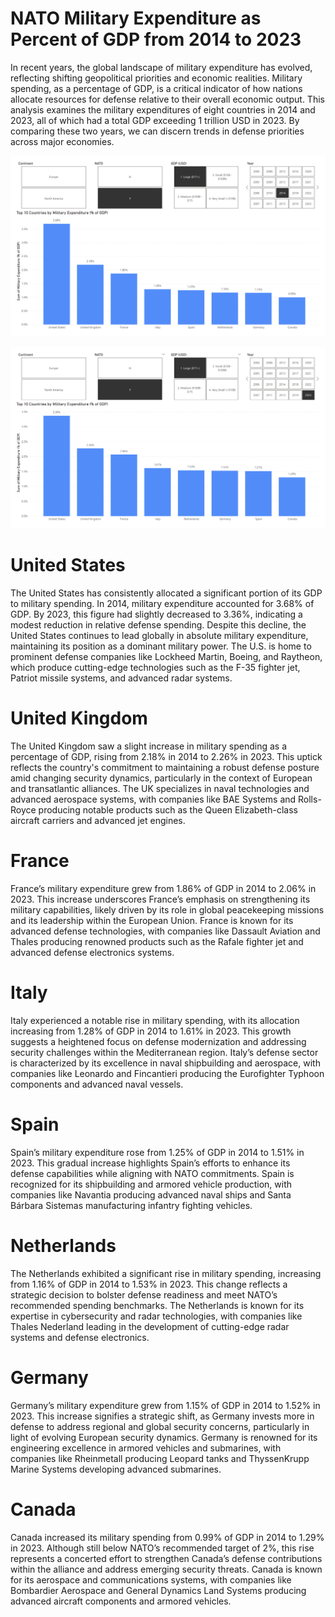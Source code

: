 # NATO Military Expenditure as Percent of GDP from 2014 to 2023

In recent years, the global landscape of military expenditure has evolved, reflecting shifting geopolitical priorities and economic realities. Military spending, as a percentage of GDP, is a critical indicator of how nations allocate resources for defense relative to their overall economic output. This analysis examines the military expenditures of eight countries in 2014 and 2023, all of which had a total GDP exceeding 1 trillion USD in 2023. By comparing these two years, we can discern trends in defense priorities across major economies.

![Dashboard_upload](https://github.com/brianoliver20/World-Bank-API/blob/da6a942c782ee54da73e99f57deec7e684d8c140/NATO%20Military%20Expenditure%20as%20Percent%20of%20GDP%20in%202014.png)

![Dashboard_upload](https://github.com/brianoliver20/World-Bank-API/blob/da6a942c782ee54da73e99f57deec7e684d8c140/NATO%20Military%20Expenditure%20as%20Percent%20of%20GDP%20in%202023.png)

# United States
The United States has consistently allocated a significant portion of its GDP to military spending. In 2014, military expenditure accounted for 3.68% of GDP. By 2023, this figure had slightly decreased to 3.36%, indicating a modest reduction in relative defense spending. Despite this decline, the United States continues to lead globally in absolute military expenditure, maintaining its position as a dominant military power. The U.S. is home to prominent defense companies like Lockheed Martin, Boeing, and Raytheon, which produce cutting-edge technologies such as the F-35 fighter jet, Patriot missile systems, and advanced radar systems.

# United Kingdom
The United Kingdom saw a slight increase in military spending as a percentage of GDP, rising from 2.18% in 2014 to 2.26% in 2023. This uptick reflects the country's commitment to maintaining a robust defense posture amid changing security dynamics, particularly in the context of European and transatlantic alliances. The UK specializes in naval technologies and advanced aerospace systems, with companies like BAE Systems and Rolls-Royce producing notable products such as the Queen Elizabeth-class aircraft carriers and advanced jet engines.

# France
France’s military expenditure grew from 1.86% of GDP in 2014 to 2.06% in 2023. This increase underscores France’s emphasis on strengthening its military capabilities, likely driven by its role in global peacekeeping missions and its leadership within the European Union. France is known for its advanced defense technologies, with companies like Dassault Aviation and Thales producing renowned products such as the Rafale fighter jet and advanced defense electronics systems.

# Italy
Italy experienced a notable rise in military spending, with its allocation increasing from 1.28% of GDP in 2014 to 1.61% in 2023. This growth suggests a heightened focus on defense modernization and addressing security challenges within the Mediterranean region. Italy’s defense sector is characterized by its excellence in naval shipbuilding and aerospace, with companies like Leonardo and Fincantieri producing the Eurofighter Typhoon components and advanced naval vessels.

# Spain
Spain’s military expenditure rose from 1.25% of GDP in 2014 to 1.51% in 2023. This gradual increase highlights Spain’s efforts to enhance its defense capabilities while aligning with NATO commitments. Spain is recognized for its shipbuilding and armored vehicle production, with companies like Navantia producing advanced naval ships and Santa Bárbara Sistemas manufacturing infantry fighting vehicles.

# Netherlands
The Netherlands exhibited a significant rise in military spending, increasing from 1.16% of GDP in 2014 to 1.53% in 2023. This change reflects a strategic decision to bolster defense readiness and meet NATO’s recommended spending benchmarks. The Netherlands is known for its expertise in cybersecurity and radar technologies, with companies like Thales Nederland leading in the development of cutting-edge radar systems and defense electronics.

# Germany
Germany’s military expenditure grew from 1.15% of GDP in 2014 to 1.52% in 2023. This increase signifies a strategic shift, as Germany invests more in defense to address regional and global security concerns, particularly in light of evolving European security dynamics. Germany is renowned for its engineering excellence in armored vehicles and submarines, with companies like Rheinmetall producing Leopard tanks and ThyssenKrupp Marine Systems developing advanced submarines.

# Canada
Canada increased its military spending from 0.99% of GDP in 2014 to 1.29% in 2023. Although still below NATO’s recommended target of 2%, this rise represents a concerted effort to strengthen Canada’s defense contributions within the alliance and address emerging security threats. Canada is known for its aerospace and communications systems, with companies like Bombardier Aerospace and General Dynamics Land Systems producing advanced aircraft components and armored vehicles.
